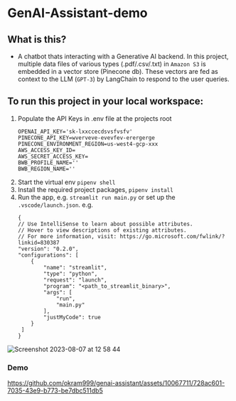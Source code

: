 # GenAI-Assistant-demo


## What is this?
- A chatbot thats interacting with a Generative AI backend. In this project, multiple data files of various types (.pdf/.csv/.txt) in `Amazon S3` is embedded in a vector store (Pinecone db). These vectors are fed as context to the LLM (`GPT-3`) by LangChain to respond to the user queries.


## To run this project in your local workspace:
 1. Populate the API Keys in .env file at the projects root
    ```
    OPENAI_API_KEY='sk-lxxccecdsvsfvsfv'
    PINECONE_API_KEY=wverveve-evevfev-erergerge
    PINECONE_ENVIRONMENT_REGION=us-west4-gcp-xxx
    AWS_ACCESS_KEY_ID=
    AWS_SECRET_ACCESS_KEY=
    BWB_PROFILE_NAME=''
    BWB_REGION_NAME=''

    ```
 3. Start the virtual env `pipenv shell`
 4. Install the required project packages, `pipenv install`
 5. Run the app, e.g. `streamlit run main.py` or set up the `.vscode/launch.json`. e.g.
    ```
    {
    // Use IntelliSense to learn about possible attributes.
    // Hover to view descriptions of existing attributes.
    // For more information, visit: https://go.microsoft.com/fwlink/?linkid=830387
    "version": "0.2.0",
    "configurations": [
        {
            "name": "streamlit",
            "type": "python",
            "request": "launch",
            "program": "<path_to_streamlit_binary>",
            "args": [
                "run",
                "main.py"
            ],
            "justMyCode": true
        }
     ]
    }
    ```


![Screenshot 2023-08-07 at 12 58 44](https://github.com/okram999/genai-assistant/assets/10067711/387e8f47-781e-401a-8a87-95872fc6dfbd)





### Demo



https://github.com/okram999/genai-assistant/assets/10067711/728ac601-7035-43e9-b773-be7dbc511db5





